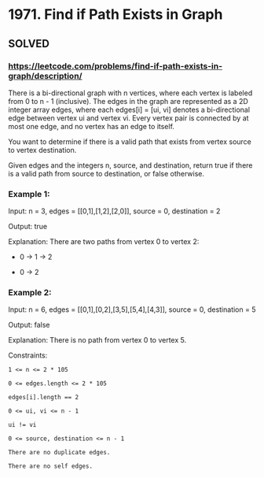 # 1971. Find if Path Exists in Graph

## SOLVED
### https://leetcode.com/problems/find-if-path-exists-in-graph/description/
There is a bi-directional graph with n vertices, where each vertex is labeled from 0 to n - 1 (inclusive). The edges in the graph are represented as a 2D integer array edges, where each edges[i] = [ui, vi] denotes a bi-directional edge between vertex ui and vertex vi. Every vertex pair is connected by at most one edge, and no vertex has an edge to itself.



You want to determine if there is a valid path that exists from vertex source to vertex destination.



Given edges and the integers n, source, and destination, return true if there is a valid path from source to destination, or false otherwise.





### Example 1:





Input: n = 3, edges = [[0,1],[1,2],[2,0]], source = 0, destination = 2


Output: true



Explanation: There are two paths from vertex 0 to vertex 2:

- 0 &rarr; 1 &rarr; 2

- 0 &rarr; 2





### Example 2:





Input: n = 6, edges = [[0,1],[0,2],[3,5],[5,4],[4,3]], source = 0, destination = 5


Output: false



Explanation: There is no path from vertex 0 to vertex 5.







Constraints:





	1 <= n <= 2 * 105

	0 <= edges.length <= 2 * 105

	edges[i].length == 2

	0 <= ui, vi <= n - 1

	ui != vi

	0 <= source, destination <= n - 1

	There are no duplicate edges.

	There are no self edges.



